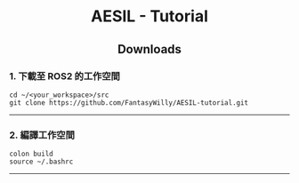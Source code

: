 # <div align="center">AESIL - Tutorial</div>

## <div align="center">Downloads</div>

### 1. 下載至 ROS2 的工作空間

```
cd ~/<your_workspace>/src
git clone https://github.com/FantasyWilly/AESIL-tutorial.git
```

---
### 2. 編譯工作空間
```
colon build
source ~/.bashrc
```
---
